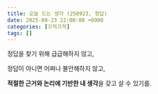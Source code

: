 ```yaml
---
title: 오늘 드는 생각 (250923, 정답)
date: 2025-09-23 22:00:00 +0900
categories: [끄적끄적]
tags: []
---
```


정답을 찾기 위해 급급해하지 않고, <br>

정답이 아니면 어쩌나 불안해하지 않고, <br>

**적절한 근거와 논리에 기반한 내 생각**을 갖고 살 수 있기를.
